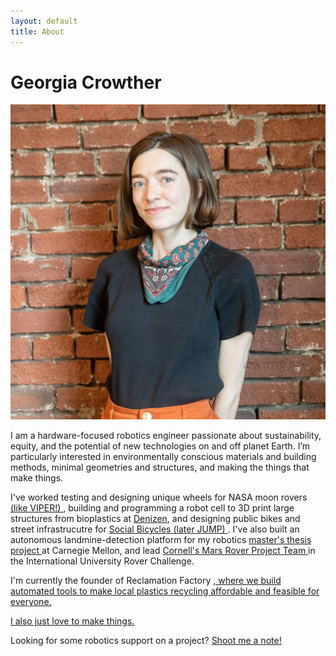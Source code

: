```yaml
---
layout: default
title: About
---
```

# Georgia Crowther

<img src="assets/images/headshot.jpg" class="headshot" alt="headshot">

I am a hardware-focused robotics engineer passionate about sustainability, equity, and the potential of new technologies on and off planet Earth. I’m particularly interested in environmentally conscious materials and building methods, minimal geometries and structures, and making the things that make things.

I've worked testing and designing unique wheels for NASA moon rovers <a href="https://georgiac.github.io/work_research/tw"> (like VIPER!) </a>, building and programming a robot cell to 3D print large structures from bioplastics at <a href="https://georgiac.github.io/work_research/denizen"> Denizen</a>, and designing public bikes and street infrastrucutre for <a href="https://georgiac.github.io/work_research/sobi"> Social Bicycles (later JUMP) </a>. I've also built an autonomous landmine-detection platform for my robotics <a href="https://georgiac.github.io/work_research/minebot"> master's thesis project </a> at Carnegie Mellon, and lead <a href="https://georgiac.github.io/work_research/cmr"> Cornell's Mars Rover Project Team </a> in the International University Rover Challenge.

I'm currently the founder of Reclamation Factory <a href="https://georgiac.github.io/work_research/recfac">, where we build automated tools to make local plastics recycling affordable and feasible for everyone.

I also just love to <a href="https://georgiac.github.io/projects/">make things.</a>  

Looking for some robotics support on a project? <a href="mailto:georgia.crowther@protonmail.com"> Shoot me a note!</a>